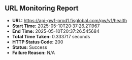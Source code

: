 ## URL Monitoring Report

- **URL:** https://api-gw1-prod1.fisglobal.com/gw/v1/health
- **Start Time:** 2025-05-10T20:37:26.211967
- **End Time:** 2025-05-10T20:37:26.545684
- **Total Time Taken:** 0.333717 seconds
- **HTTP Status Code:** 200
- **Status:** Success
- **Failure Reason:** N/A
